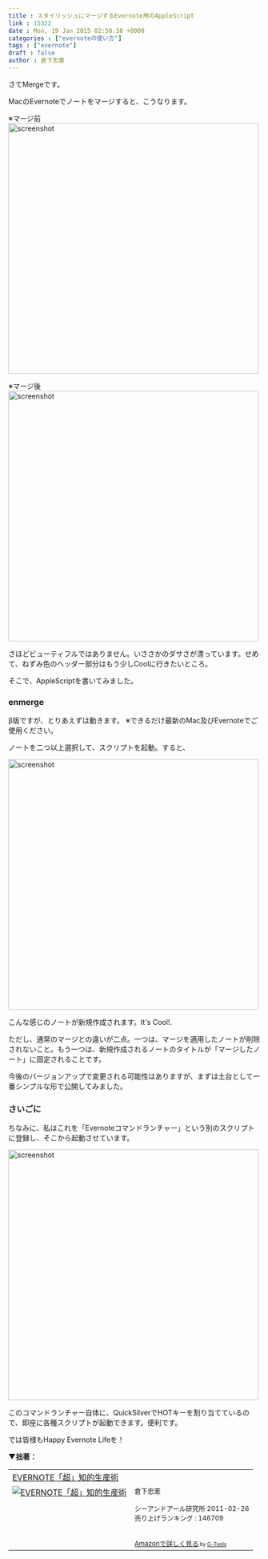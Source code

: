 ```yaml
---
title : スタイリッシュにマージするEvernote用のAppleScript
link : 15322
date : Mon, 19 Jan 2015 02:50:38 +0000
categories : ["evernoteの使い方"]
tags : ["evernote"]
draft : false
author : 倉下忠憲
---
```


さてMergeです。

MacのEvernoteでノートをマージすると、こうなります。

※マージ前
<a href="https://rashita.net/blog/wp-content/uploads/2015/01/screenshot10.png"><img src="https://rashita.net/blog/wp-content/uploads/2015/01/screenshot10-1024x370.png" alt="screenshot" width="500" height="" class="alignnone size-large wp-image-15323" /></a>

※マージ後
<a href="https://rashita.net/blog/wp-content/uploads/2015/01/screenshot11.png"><img src="https://rashita.net/blog/wp-content/uploads/2015/01/screenshot11-1024x422.png" alt="screenshot" width="500" height="" class="alignnone size-large wp-image-15324" /></a>

さほどビューティフルではありません。いささかのダサさが漂っています。せめて、ねずみ色のヘッダー部分はもう少しCoolに行きたいところ。

そこで、AppleScriptを書いてみました。

<H3> enmerge</H3>

<script src="https://gist.github.com/rashita/db220766dc6ae84d1188.js"></script>

β版ですが、とりあえずは動きます。
※できるだけ最新のMac及びEvernoteでご使用ください。

ノートを二つ以上選択して、スクリプトを起動。すると、

<a href="https://rashita.net/blog/wp-content/uploads/2015/01/screenshot12.png"><img src="https://rashita.net/blog/wp-content/uploads/2015/01/screenshot12-1024x429.png" alt="screenshot" width="500" height="" class="alignnone size-large wp-image-15325" /></a>

こんな感じのノートが新規作成されます。It's Cool!.

ただし、通常のマージとの違いが二点。一つは、マージを適用したノートが削除されないこと。もう一つは、新規作成されるノートのタイトルが「マージしたノート」に固定されることです。

今後のバージョンアップで変更される可能性はありますが、まずは土台として一番シンプルな形で公開してみました。

<H3>さいごに</H3>

ちなみに、私はこれを「Evernoteコマンドランチャー」という別のスクリプトに登録し、そこから起動させています。

<a href="https://rashita.net/blog/wp-content/uploads/2015/01/screenshot13.png"><img src="https://rashita.net/blog/wp-content/uploads/2015/01/screenshot13.png" alt="screenshot" width="500" height="" class="alignnone size-full wp-image-15326" /></a>

このコマンドランチャー自体に、QuickSilverでHOTキーを割り当てているので、即座に各種スクリプトが起動できます。便利です。

では皆様もHappy Evernote Lifeを！

<strong>▼拙著：</strong>

<table  border="0" cellpadding="5"><tr><td colspan="2"><a href="http://www.amazon.co.jp/EVERNOTE%E3%80%8C%E8%B6%85%E3%80%8D%E7%9F%A5%E7%9A%84%E7%94%9F%E7%94%A3%E8%A1%93-%E5%80%89%E4%B8%8B%E5%BF%A0%E6%86%B2/dp/4863540817%3FSubscriptionId%3D15SMZCTB9V8NGR2TW082%26tag%3Drashita1000-22%26linkCode%3Dxm2%26camp%3D2025%26creative%3D165953%26creativeASIN%3D4863540817" target="_blank">EVERNOTE「超」知的生産術</a><img src="http://www.assoc-amazon.jp/e/ir?t=rashita1000-22&l=ur2&o=9" width="1" height="1" style="border: none;" alt="" /></td></tr><tr><td valign="top"><a href="http://www.amazon.co.jp/EVERNOTE%E3%80%8C%E8%B6%85%E3%80%8D%E7%9F%A5%E7%9A%84%E7%94%9F%E7%94%A3%E8%A1%93-%E5%80%89%E4%B8%8B%E5%BF%A0%E6%86%B2/dp/4863540817%3FSubscriptionId%3D15SMZCTB9V8NGR2TW082%26tag%3Drashita1000-22%26linkCode%3Dxm2%26camp%3D2025%26creative%3D165953%26creativeASIN%3D4863540817" target="_blank"><img src="http://ecx.images-amazon.com/images/I/51OnU0cd03L._SL160_.jpg" border="0" alt="EVERNOTE「超」知的生産術" /></a></td><td valign="top"><font size="-1">倉下忠憲 <br /><br />シーアンドアール研究所  2011-02-26<br />売り上げランキング : 146709<br /><br /><br /><a href="http://www.amazon.co.jp/EVERNOTE%E3%80%8C%E8%B6%85%E3%80%8D%E7%9F%A5%E7%9A%84%E7%94%9F%E7%94%A3%E8%A1%93-%E5%80%89%E4%B8%8B%E5%BF%A0%E6%86%B2/dp/4863540817%3FSubscriptionId%3D15SMZCTB9V8NGR2TW082%26tag%3Drashita1000-22%26linkCode%3Dxm2%26camp%3D2025%26creative%3D165953%26creativeASIN%3D4863540817" target="_blank">Amazonで詳しく見る</a></font><font size="-2"> by <a href="http://www.goodpic.com/mt/aws/index.html" >G-Tools</a></font></td></tr></table>

